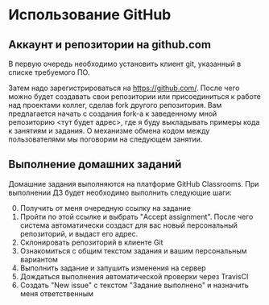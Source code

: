 Использование GitHub
====================

Аккаунт и репозитории на github.com
-----------------------------------

В первую очередь необходимо установить клиент git, указанный в списке требуемого ПО.


Затем надо зарегистрироваться на https://github.com/. После чего можно будет создавать свои репозитории или присоединиться к работе над проектами коллег, сделав fork другого репозитория. Вам предлагается начать с создания fork-а к заведенному мной репозиторию <тут будет адрес>, где я буду выкладывать примеры кода к занятиям и задания. О механизме обмена кодом между пользователями мы поговорим на следующем занятии.

Выполнение домашних заданий
---------------------------

Домашние задания выполняются на платформе GitHub Classrooms. При выполнении ДЗ будет необходимо выполнить следующие шаги:

0. Получить от меня очередную ссылку на задание
0. Пройти по этой ссылке и выбрать "Accept assignment". После чего система автоматически создаст для вас новый персональный репозиторий, и выдаст его адрес.
0. Склонировать репозиторий в клиенте Git
0. Ознакомиться с общим текстом задания и вашим персональным вариантом
0. Выполнить задание и запушить изменения на сервер
0. Дождаться выполнения автоматической проверки через TravisCI
0. Создать "New issue" с текстом "Задание выполнено" и назначить меня ответственным